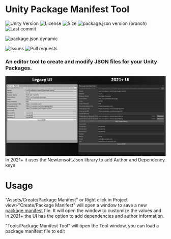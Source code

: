 # Unity Package Manifest Tool
![Unity Version](https://img.shields.io/badge/Unity-5.6%2B-blue?style=plastic) ![License](https://img.shields.io/github/license/ParkingLotGames/Unity-Package-Manifest-Tool?style=plastic) ![Size](https://img.shields.io/github/repo-size/ParkingLotGames/Unity-Package-Manifest-Tool?style=plastic) ![package.json version (branch)](https://img.shields.io/github/package-json/v/ParkingLotGames/Unity-Package-Manifest-Tool/main?style=plastic) ![Last commit](https://img.shields.io/github/last-commit/ParkingLotGames/Unity-Package-Manifest-Tool?style=plastic)

![package.json dynamic](https://img.shields.io/github/package-json/keywords/ParkingLotGames/Unity-Package-Manifest-Tool?style=plastic)

![Issues](https://img.shields.io/github/issues-raw/ParkingLotGames/Unity-Package-Manifest-Tool?style=plastic) ![Pull requests](https://img.shields.io/github/issues-pr-raw/ParkingLotGames/Unity-Package-Manifest-Tool?style=plastic)

### An editor tool to create and modify JSON files for your Unity Packages.
![previe](https://github.com/ParkingLotGames/Unity-Package-Manifest-Tool/blob/main/preview.png)
In 2021+ it uses the Newtonsoft.Json library to add Author and Dependency keys

# Usage

"Assets/Create/Package Manifest" or Right click in Project view>"Create/Package Manifest" will open a window to save a new [package manifest](https://docs.unity3d.com/Manual/upm-manifestPkg.html) file. It will open the window to customize the values and in 2021+ the UI has the option to add dependencies and author information.

"Tools/Package Manifest Tool" will open the Tool window, you can load a package manifest file to edit
